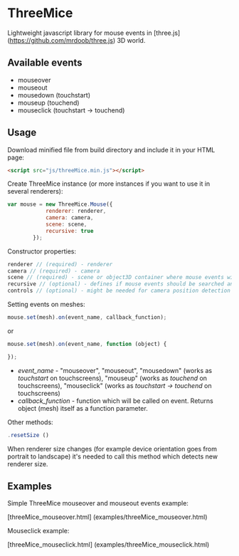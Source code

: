 # ThreeMice

Lightweight javascript library for mouse events in [three.js] (https://github.com/mrdoob/three.js) 3D world.

## Available events

* mouseover
* mouseout
* mousedown (touchstart)
* mouseup (touchend)
* mouseclick (touchstart -> touchend)

## Usage

Download minified file from build directory and include it in your HTML page:

```html
<script src="js/threeMice.min.js"></script>
```

Create ThreeMice instance (or more instances if you want to use it in several renderers):

```javascript
var mouse = new ThreeMice.Mouse({
			renderer: renderer,
			camera: camera,
			scene: scene,
			recursive: true
		});
```

Constructor properties:

```javascript
renderer // (required) - renderer
camera // (required) - camera
scene // (required) - scene or object3D container where mouse events will be triggered. If you know that mouse events will only be used for meshes in some specific object3D container then specify it here instead of whole scene.
recursive // (optional) - defines if mouse events should be searched and triggered recursively in each object children. Default is false.
controls // (optional) - might be needed for camera position detection in specific cases lets say when PointerLockControls are used.
```

Setting events on meshes:

```javascript
mouse.set(mesh).on(event_name, callback_function);
```
or
```javascript
mouse.set(mesh).on(event_name, function (object) {

});
```
* *event_name* - "mouseover", "mouseout", "mousedown" (works as *touchstart* on touchscreens), "mouseup" (works as *touchend* on touchscreens), "mouseclick" (works as *touchstart -> touchend* on touchscreens)
* *callback_function* - function which will be called on event. Returns object (mesh) itself as a function parameter.

Other methods:

```javascript
.resetSize ()
```

When renderer size changes (for example device orientation goes from portrait to landscape) it's needed to call this method which detects new renderer size.

## Examples

Simple ThreeMice mouseover and mouseout events example:

[threeMice_mouseover.html] (examples/threeMice_mouseover.html)

Mouseclick example:

[threeMice_mouseclick.html] (examples/threeMice_mouseclick.html)

